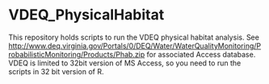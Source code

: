 # VDEQ_PhysicalHabitat
This repository holds scripts to run the VDEQ physical habitat analysis. See http://www.deq.virginia.gov/Portals/0/DEQ/Water/WaterQualityMonitoring/ProbabilisticMonitoring/Products/Phab.zip for associated Access database.  VDEQ is limited to 32bit version of MS Access, so you need to run the scripts in 32 bit version of R. 
